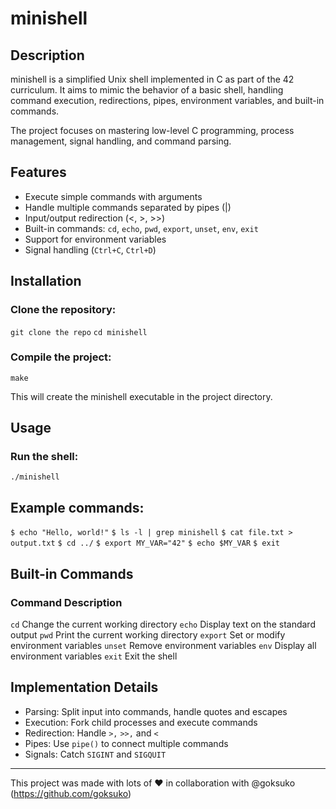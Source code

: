 # minishell

## Description

minishell is a simplified Unix shell implemented in C as part of the 42 curriculum.
It aims to mimic the behavior of a basic shell, handling command execution, redirections, pipes, environment variables, and built-in commands.

The project focuses on mastering low-level C programming, process management, signal handling, and command parsing.

## Features

* Execute simple commands with arguments
* Handle multiple commands separated by pipes (|)
* Input/output redirection (<, >, >>)
* Built-in commands: `cd`, `echo`, `pwd`, `export`, `unset`, `env`, `exit`
* Support for environment variables
* Signal handling (`Ctrl+C`, `Ctrl+D`)

## Installation

### Clone the repository:

`git clone the repo`
`cd minishell`


### Compile the project:

`make`


This will create the minishell executable in the project directory.

## Usage

### Run the shell:

`./minishell`


## Example commands:

`$ echo "Hello, world!"`
`$ ls -l | grep minishell`
`$ cat file.txt > output.txt`
`$ cd ../`
`$ export MY_VAR="42"`
`$ echo $MY_VAR`
`$ exit`

## Built-in Commands

### Command	Description
`cd`	Change the current working directory
`echo`	Display text on the standard output
`pwd`	Print the current working directory
`export`	Set or modify environment variables
`unset`	Remove environment variables
`env`	Display all environment variables
`exit`	Exit the shell


## Implementation Details

* Parsing: Split input into commands, handle quotes and escapes
* Execution: Fork child processes and execute commands
* Redirection: Handle `>,` `>>,` and `<`
* Pipes: Use `pipe()` to connect multiple commands
* Signals: Catch `SIGINT` and `SIGQUIT`

___

This project was made with lots of ❤️ in collaboration with @goksuko (https://github.com/goksuko)

